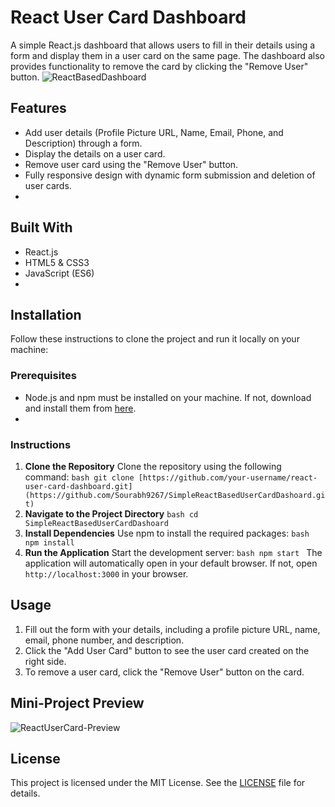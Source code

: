 # React User Card Dashboard
A simple React.js dashboard that allows users to fill in their details using a form and display them in a user card on the same page. The dashboard also provides functionality to remove the card by clicking the "Remove User" button.
![ReactBasedDashboard](https://github.com/user-attachments/assets/0faabb6c-fe41-47c2-aa2d-d08cf28dc7fe)


## Features
- Add user details (Profile Picture URL, Name, Email, Phone, and Description) through a form.
- Display the details on a user card.
- Remove user card using the "Remove User" button.
- Fully responsive design with dynamic form submission and deletion of user cards.
- 
## Built With
- React.js
- HTML5 & CSS3
- JavaScript (ES6)
- 
## Installation
Follow these instructions to clone the project and run it locally on your machine:

### Prerequisites
- Node.js and npm must be installed on your machine. If not, download and install them from [here](https://nodejs.org/).
- 
### Instructions
1. **Clone the Repository** Clone the repository using the following command: ```bash git clone [https://github.com/your-username/react-user-card-dashboard.git](https://github.com/Sourabh9267/SimpleReactBasedUserCardDashoard.git) ```
2. **Navigate to the Project Directory** ```bash cd SimpleReactBasedUserCardDashoard ```
3. **Install Dependencies** Use npm to install the required packages: ```bash npm install ```
4. **Run the Application** Start the development server: ```bash npm start ``` The application will automatically open in your default browser. If not, open `http://localhost:3000` in your browser.

## Usage
1. Fill out the form with your details, including a profile picture URL, name, email, phone number, and description.
2. Click the "Add User Card" button to see the user card created on the right side.
3. To remove a user card, click the "Remove User" button on the card.

## Mini-Project Preview

![ReactUserCard-Preview](https://github.com/user-attachments/assets/c0984d9a-5fe1-4e26-b5f1-9c630833fc1f)


## License
This project is licensed under the MIT License. See the [LICENSE](LICENSE) file for details.
